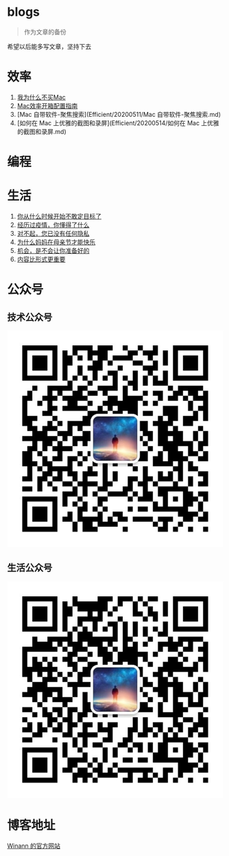 # blogs

> 作为文章的备份

希望以后能多写文章，坚持下去

# 效率



1. [我为什么不买Mac](./Efficient/20200421/我为什么不买Mac.md)
2. [Mac效率开箱配置指南](Efficient/20200503/Mac效率开箱配置指南.md)
3. [Mac 自带软件-聚焦搜索](Efficient/20200511/Mac 自带软件-聚焦搜索.md)
4. [如何在 Mac 上优雅的截图和录屏](Efficient/20200514/如何在 Mac 上优雅的截图和录屏.md)

# 编程



# 生活



1. [你从什么时候开始不敢定目标了](./Life/20200425/你从什么时候开始不敢定目标了.md)
2. [经历过疫情，你懂得了什么](Life/20200505/经历过疫情，你懂得了什么.md)
3. [对不起，您已没有任何隐私](Life/20200507/对不起，您已没有任何隐私.md)
4. [为什么妈妈在母亲节才能快乐](Life/20200510/为什么妈妈在母亲节才能快乐.md)
5. [机会，是不会让你准备好的](Life/20200517/机会，是不会让你准备好的.md)
6. [内容比形式更重要](Life/20200524/内容比形式更重要.md)

# 公众号

## 技术公众号

![Winann](Resources/Winann.jpg)

## 生活公众号

![安然若宋](Resources/安然若宋.jpg)

# 博客地址

[Winann 的官方网站](http://www.swinann.com)

